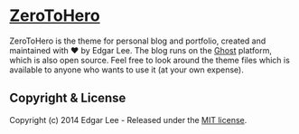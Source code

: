 # [ZeroToHero](https://github.com/hinshun/zerotohero)

ZeroToHero is the theme for personal blog and portfolio, created and maintained with ♥ by Edgar Lee. The blog runs on the [Ghost](https://github.com/TryGhost/Ghost) platform, which is also open source. Feel free to look around the theme files which is available to anyone who wants to use it (at your own expense).

## Copyright & License

Copyright (c) 2014 Edgar Lee - Released under the [MIT license](LICENSE).
